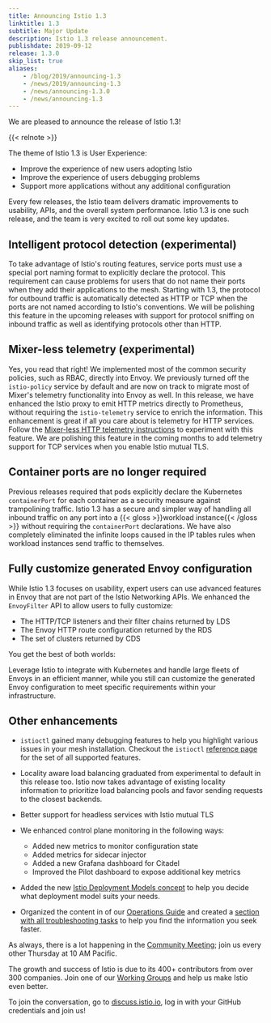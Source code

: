 ```yaml
---
title: Announcing Istio 1.3
linktitle: 1.3
subtitle: Major Update
description: Istio 1.3 release announcement.
publishdate: 2019-09-12
release: 1.3.0
skip_list: true
aliases:
    - /blog/2019/announcing-1.3
    - /news/2019/announcing-1.3
    - /news/announcing-1.3.0
    - /news/announcing-1.3
---
```


We are pleased to announce the release of Istio 1.3!

{{< relnote >}}

The theme of Istio 1.3 is User Experience:

- Improve the experience of new users adopting Istio
- Improve the experience of users debugging problems
- Support more applications without any additional configuration

Every few releases, the Istio team delivers dramatic improvements to usability, APIs, and the overall system performance. Istio 1.3 is one such release, and the team is very excited to roll out some key updates.

## Intelligent protocol detection (experimental)

To take advantage of Istio's routing features, service ports must use a special port naming format to explicitly declare the protocol. This requirement can cause problems for users that do not name their ports when they add their applications to the mesh. Starting with 1.3, the protocol for outbound traffic is automatically detected as HTTP or TCP when the ports are not named according to Istio's conventions. We will be polishing this feature in the upcoming releases with support for protocol sniffing on inbound traffic as well as identifying protocols other than HTTP.

## Mixer-less telemetry (experimental)

Yes, you read that right! We implemented most of the common security policies, such as RBAC, directly into Envoy. We previously turned off the `istio-policy` service by default and are now on track to migrate most of Mixer's telemetry functionality into Envoy as well. In this release, we have enhanced the Istio proxy to emit HTTP metrics directly to Prometheus, without requiring the `istio-telemetry` service to enrich the information. This enhancement is great if all you care about is telemetry for HTTP services. Follow the [Mixer-less HTTP telemetry instructions](https://github.com/istio/istio/wiki/Mixerless-HTTP-Telemetry) to experiment with this feature. We are polishing this feature in the coming months to add telemetry support for TCP services when you enable Istio mutual TLS.

## Container ports are no longer required

Previous releases required that pods explicitly declare the Kubernetes `containerPort` for each container as a security measure against trampolining traffic. Istio 1.3 has a secure and simpler way of handling all inbound traffic on any port into a {{< gloss >}}workload instance{{< /gloss >}} without requiring the `containerPort` declarations. We have also completely eliminated the infinite loops caused in the IP tables rules when workload instances send traffic to themselves.

## Fully customize generated Envoy configuration

While Istio 1.3 focuses on usability, expert users can use advanced features in Envoy that are not part of the Istio Networking APIs. We enhanced the `EnvoyFilter` API to allow users to fully customize:

- The HTTP/TCP listeners and their filter chains returned by LDS
- The Envoy HTTP route configuration returned by the RDS
- The set of clusters returned by CDS

You get the best of both worlds:

Leverage Istio to integrate with Kubernetes and handle large fleets of Envoys in an efficient manner, while you still can customize the generated Envoy configuration to meet specific requirements within your infrastructure.

## Other enhancements

- `istioctl` gained many debugging features to help you highlight various issues in your mesh installation. Checkout the `istioctl` [reference page](/pt-br/docs/reference/commands/istioctl/) for the set of all supported features.

- Locality aware load balancing graduated from experimental to default in this release too. Istio now takes advantage of existing locality information to prioritize load balancing pools and favor sending requests to the closest backends.

- Better support for headless services with Istio mutual TLS

- We enhanced control plane monitoring in the following ways:

    - Added new metrics to monitor configuration state
    - Added metrics for sidecar injector
    - Added a new Grafana dashboard for Citadel
    - Improved the Pilot dashboard to expose additional key metrics

- Added the new [Istio Deployment Models concept](/pt-br/docs/ops/deployment/deployment-models/) to help you decide what deployment model suits your needs.

- Organized the content in of our [Operations Guide](/pt-br/docs/ops/) and created a [section with all troubleshooting tasks](/pt-br/docs/ops/common-problems) to help you find the information you seek faster.

As always, there is a lot happening in the [Community Meeting](https://github.com/istio/community#community-meeting); join us every other Thursday at 10 AM Pacific.

The growth and success of Istio is due to its 400+ contributors from over 300 companies. Join one of our [Working Groups](https://github.com/istio/community/blob/master/WORKING-GROUPS.md) and help us make Istio even better.

To join the conversation, go to [discuss.istio.io](https://discuss.istio.io), log in with your GitHub credentials and join us!
